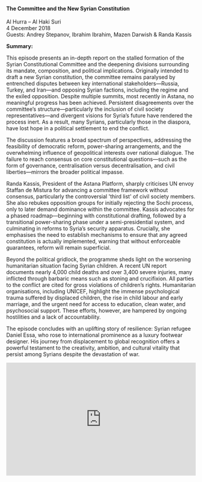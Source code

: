 <h4>The Committee and the New Syrian Constitution</h4>

Al Hurra – Al Haki Suri  
4 December 2018  
Guests: Andrey Stepanov, Ibrahim Ibrahim, Mazen Darwish & Randa Kassis

<b>Summary:</b>

This episode presents an in-depth report on the stalled formation of the Syrian Constitutional Committee and the deepening divisions surrounding its mandate, composition, and political implications. Originally intended to draft a new Syrian constitution, the committee remains paralysed by entrenched disputes between key international stakeholders—Russia, Turkey, and Iran—and opposing Syrian factions, including the regime and the exiled opposition. Despite multiple summits, most recently in Astana, no meaningful progress has been achieved. Persistent disagreements over the committee’s structure—particularly the inclusion of civil society representatives—and divergent visions for Syria’s future have rendered the process inert. As a result, many Syrians, particularly those in the diaspora, have lost hope in a political settlement to end the conflict.

The discussion features a broad spectrum of perspectives, addressing the feasibility of democratic reform, power-sharing arrangements, and the overwhelming influence of geopolitical interests over national dialogue. The failure to reach consensus on core constitutional questions—such as the form of governance, centralisation versus decentralisation, and civil liberties—mirrors the broader political impasse.

Randa Kassis, President of the Astana Platform, sharply criticises UN envoy Staffan de Mistura for advancing a committee framework without consensus, particularly the controversial 'third list' of civil society members. She also rebukes opposition groups for initially rejecting the Sochi process, only to later demand dominance within the committee. Kassis advocates for a phased roadmap—beginning with constitutional drafting, followed by a transitional power-sharing phase under a semi-presidential system, and culminating in reforms to Syria’s security apparatus. Crucially, she emphasises the need to establish mechanisms to ensure that any agreed constitution is actually implemented, warning that without enforceable guarantees, reform will remain superficial.

Beyond the political gridlock, the programme sheds light on the worsening humanitarian situation facing Syrian children. A recent UN report documents nearly 4,000 child deaths and over 3,400 severe injuries, many inflicted through barbaric means such as stoning and crucifixion. All parties to the conflict are cited for gross violations of children’s rights. Humanitarian organisations, including UNICEF, highlight the immense psychological trauma suffered by displaced children, the rise in child labour and early marriage, and the urgent need for access to education, clean water, and psychosocial support. These efforts, however, are hampered by ongoing hostilities and a lack of accountability.

The episode concludes with an uplifting story of resilience: Syrian refugee Daniel Essa, who rose to international prominence as a luxury footwear designer. His journey from displacement to global recognition offers a powerful testament to the creativity, ambition, and cultural vitality that persist among Syrians despite the devastation of war.

<p></p>
<center>
<div style="display: flex; justify-content: center; position:relative;width: 100%;height: 300px;"><iframe
    src="https://iframe.mediadelivery.net/embed/460223/5b7a8575-90c2-4d26-bfde-2a9e527b8559?autoplay=false&loop=false&muted=false&preload=true&responsive=true"
    loading="lazy" style="border:0;height:100%;width: 520px;"
    allow="accelerometer;gyroscope;autoplay;encrypted-media;picture-in-picture;" allowfullscreen="true"></iframe>
</div>
</center>  
<p></p>

